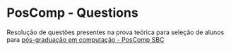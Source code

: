 # PosComp - Questions

Resolução de questões presentes na prova teórica para seleção de alunos para [pós-graduação em computação - PosComp SBC](https://drive.google.com/drive/folders/1MWq6fI9_ZjDUR5zGHtV9EHlSiPdpGtsf)
